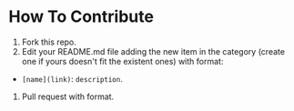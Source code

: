 # How To Contribute
1. Fork this repo.
1. Edit your README.md file adding the new item in the category (create one if yours doesn't fit the
existent ones) with format:
* `[name](link)`: `description`.
1. Pull request with format.
